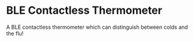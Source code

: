 # BLE Contactless Thermometer 
A BLE contactless thermometer which can distinguish between colds and the flu!
